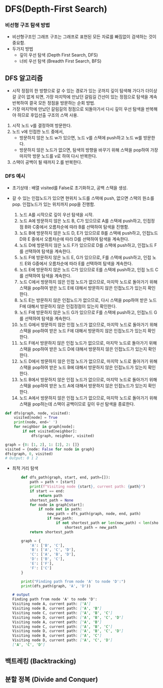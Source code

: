 DFS(Depth-First Search)
=======
### 비선형 구조 탐색 방법
- 비선형구조인 그래프 구조는 그래프로 표현된 모든 자료를 빠짐없이 검색하는 것이 중요함.
- 두가지 방법
  - 깊이 우선 탐색 (Depth First Search, DFS)
  - 너비 우선 탐색 (Breadth First Search, BFS)
## DFS 알고리즘
- 시작 정점의 한 방향으로 갈 수 있는 경로가 있는 곳까지 깊이 탐색해 가다가 더이상 갈 곳이 없게 되면, 가장 마지막에 만났던 갈림길 간선이 있는 정점으로 탐색을 계속 반복하여 결국 모든 정점을 방문하는 순회 방법.
- 가장 마지막에 만났던 갈림길의 정점으로 되돌아가서 다시 깊이 우선 탐색을 반복해야 하므로 후입선출 구조의 스택 사용.
1. 시작 노드 v를 결정하여 방문한다.
2. 노드 v에 인접한 노드 중에서,
   - 방문하지 않은 노드 w가 있으면, 노드 v를 스택에 push하고 노드 w를 방문한다.
   - 방문하지 않은 노드가 없으면, 탐색의 방향을 바꾸기 위해 스택을 pop하여 가장 마지막 방문 노드를 v로 하여 다시 반복한다.
3. 스택이 공백이 될 때까지 2.를 반복한다.

### DFS 예시
- 초기상태 : 배열 visited를 False로 초기화하고, 공백 스택을 생성.
- 갈 수 있는 인접노드가 있으면 현위치 노드를 스택에 push, 없으면 스택의 원소를 pop. 인접노드가 있는 위치까지 pop을 진행함.

  1. 노드 A를 시작으로 깊이 우선 탐색을 시작.
  2. 노드 A에 방문하지 않은 노드 B, C가 있으므로 A를 스택에 push하고, 인접정점 B와 C중에서 오름차순에 따라 B를 선택하여 탐색을 진행함.
  3. 노드 B에 방문하지 않은 노드 D, E가 있으므로 B를 스택에 push하고, 인접노드 D와 E 중에서 오름차순에 따라 D를 선택하여 탐색을 계속한다.
  4. 노드 D에 방문하지 않은 노드 F가 있으므로 D를 스택에 push하고, 인접노드 F를 선택하여 탐색을 계속한다.
  5.  노드 F에 방문하지 않은 노드 E, G가 있으므로, F를 스택에 push하고, 인접 노드 E와 G중에서 오름차순에 따라 E를 선택하여 탐색을 계속한다.
  6.  노드 E에 방문하지 않은 노드 C가 있으므로 E를 스택에 push하고, 인접 노드 C를 선택하여 탐색을 계속한다.
  7.  노드 C에서 방문하지 않은 인접 노드가 없으므로, 마지막 노드로 돌아가기 위해 스택을 pop하여 받은 노드 E에 대해서 방문하지 않은 인접노드가 있는지 확인한다.
  8.  노드 E는 방문하지 않은 인접노드가 없으므로, 다시 스택을 pop하여 받은 노드 F에 대해서 방문하지 않은 인접정점이 있는지 확인한다.
  9.  노드 F에 방문하지 않은 노드 G가 있으므로 F를 스택에 push하고, 인접노드 G를 선택하여 탐색을 계속한다.
  10. 노드 G에서 방문하지 않은 인접 노드가 없으므로, 마지막 노드로 돌아가기 위해 스택을 pop하여 받은 노드 F에 대해서 방문하지 않은 인접노드가 있는지 확인한다. 
  11. 노드 F에서 방문하지 않은 인접 노드가 없으므로, 마지막 노드로 돌아가기 위해 스택을 pop하여 받은 노드 D에 대해서 방문하지 않은 인접노드가 있는지 확인한다.
  12. 노드 D에서 방문하지 않은 인접 노드가 없으므로, 마지막 노드로 돌아가기 위해 스택을 pop하여 받은 노드 B에 대해서 방문하지 않은 인접노드가 있는지 확인한다.
  13. 노드 B에서 방문하지 않은 인접 노드가 없으므로, 마지막 노드로 돌아가기 위해 스택을 pop하여 받은 노드 A에 대해서 방문하지 않은 인접노드가 있는지 확인한다.
  14. 노드 A에서 방문하지 않은 인접 노드가 없으므로, 마지막 노드로 돌아가기 위해 스택을 pop하는데 스택이 공백이므로 깊이 우선 탐색을 종료한다.    


```python
def dfs(graph, node, visited):
    visited[node] = True
    print(node, end=' ')
    for neighbor in graph[node]:
        if not visited[neighbor]:
            dfs(graph, neighbor, visited)

graph = {0: [1, 2], 1: [2], 2: []}
visited = {node: False for node in graph}
dfs(graph, 0, visited)
# Output: 0 1 2
```

- 최적 거리 탐색
    ```python
        def dfs_path(graph, start, end, path=[]):
            path = path + [start]
            print(f"Visiting node {start}, current path: {path}")
            if start == end:
                return path
            shortest_path = None
            for node in graph[start]:
                if node not in path:
                    new_path = dfs_path(graph, node, end, path)
                    if new_path:
                        if not shortest_path or len(new_path) < len(shortest_path):
                            shortest_path = new_path
            return shortest_path

        graph = {
            'A': ['B', 'C'],
            'B': ['A', 'C', 'D'],
            'C': ['A', 'B', 'D'],
            'D': ['B', 'C'],
            'E': ['F'],
            'F': ['C']
        }

        print("Finding path from node 'A' to node 'D':")
        print(dfs_path(graph, 'A', 'D'))
    ```
    ```markdown
    # output
    Finding path from node 'A' to node 'D':
    Visiting node A, current path: ['A']
    Visiting node B, current path: ['A', 'B']
    Visiting node C, current path: ['A', 'B', 'C']
    Visiting node D, current path: ['A', 'B', 'C', 'D']
    Visiting node A, current path: ['A', 'B']
    Visiting node C, current path: ['A', 'B', 'C']
    Visiting node D, current path: ['A', 'B', 'C', 'D']
    Visiting node B, current path: ['A', 'C']
    Visiting node D, current path: ['A', 'C', 'D']
    ['A', 'C', 'D']
    ```
## 백트레킹 (Backtracking)

## 분할 정복 (Divide and Conquer)
